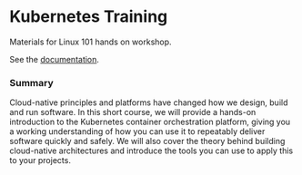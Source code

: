 # Kubernetes Training

Materials for Linux 101 hands on workshop.

See the [documentation](docs).

### Summary

Cloud-native principles and platforms have changed how we design, build and run software. In this short course, we will provide a hands-on introduction to the Kubernetes container orchestration platform, giving you a working understanding of how you can use it to repeatably deliver software quickly and safely. We will also cover the theory behind building cloud-native architectures and introduce the tools you can use to apply this to your projects.
